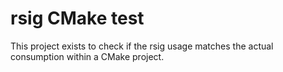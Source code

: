 
# rsig CMake test

This project exists to check if the rsig usage matches the actual consumption
within a CMake project.
